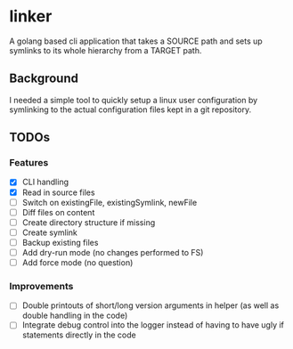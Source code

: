 # linker
A golang based cli application that takes a SOURCE path and sets up symlinks to its whole hierarchy from a TARGET path.

## Background
I needed a simple tool to quickly setup a linux user configuration by symlinking to the actual configuration files kept in a git repository.

## TODOs
### Features
- [x] CLI handling
- [x] Read in source files
- [ ] Switch on existingFile, existingSymlink, newFile
- [ ] Diff files on content
- [ ] Create directory structure if missing
- [ ] Create symlink
- [ ] Backup existing files
- [ ] Add dry-run mode (no changes performed to FS)
- [ ] Add force mode (no question)

### Improvements
- [ ] Double printouts of short/long version arguments in helper (as well as double handling in the code)
- [ ] Integrate debug control into the logger instead of having to have ugly if statements directly in the code
